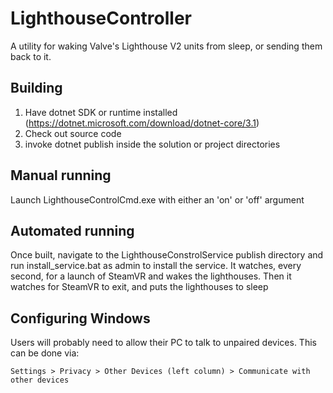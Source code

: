 # LighthouseController

A utility for waking Valve's Lighthouse V2 units from sleep, or sending them back to it.

## Building

1. Have dotnet SDK or runtime installed (https://dotnet.microsoft.com/download/dotnet-core/3.1)
1. Check out source code
2. invoke dotnet publish inside the solution or project directories

## Manual running
Launch LighthouseControlCmd.exe with either an 'on' or 'off' argument

## Automated running
Once built, navigate to the LighthouseConstrolService publish directory and run install_service.bat as admin to install the service. It watches, every second, for a launch of SteamVR and wakes the lighthouses. Then it watches for SteamVR to exit, and puts the lighthouses to sleep

## Configuring Windows
Users will probably need to allow their PC to talk to unpaired devices. This can be done via:
```
Settings > Privacy > Other Devices (left column) > Communicate with other devices
```